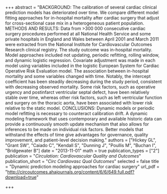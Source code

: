 +++
abstract = "BACKGROUND: The calibration of several cardiac clinical prediction models has deteriorated over time. We compare different model fitting approaches for in-hospital mortality after cardiac surgery that adjust for cross-sectional case mix in a heterogeneous patient population. METHODS AND RESULTS: Data from >300 000 consecutive cardiac surgery procedures performed at all National Health Service and some private hospitals in England and Wales between April 2001 and March 2011 were extracted from the National Institute for Cardiovascular Outcomes Research clinical registry. The study outcome was in-hospital mortality. Model approaches included not updating, periodic refitting, rolling window, and dynamic logistic regression. Covariate adjustment was made in each model using variables included in the logistic European System for Cardiac Operative Risk Evaluation model. The association between in-hospital mortality and some variables changed with time. Notably, the intercept coefficient has been steadily decreasing during the study period, consistent with decreasing observed mortality. Some risk factors, such as operative urgency and postinfarct ventricular septal defect, have been relatively stable over time, whereas other risk factors, such as left ventricular function and surgery on the thoracic aorta, have been associated with lower risk relative to the static model. CONCLUSIONS: Dynamic models or periodic model refitting is necessary to counteract calibration drift. A dynamic modeling framework that uses contemporary and available historic data can provide a continuously smooth update mechanism that also allows for inferences to be made on individual risk factors. Better models that withstand the effects of time give advantages for governance, quality improvement, and patient-level decision making."
authors = ["Hickey GL", "Grant SW", "Caiado C", "Kendall S", "Dunning J", "Poullis M", "Buchan I", "Bridgewater B"]
date = "2013-11-01"
math = true
publication_types = ["2"]
publication = "*Circulation: Cardiovascular Quality and Outcomes*"
publication_short = "*Circ Cardiovasc Qual Outcomes*"
selected = false
title = "Dynamic prediction modeling approaches for cardiac surgery"
url_pdf = "http://circoutcomes.ahajournals.org/content/6/6/649.full.pdf?download=true"

+++
